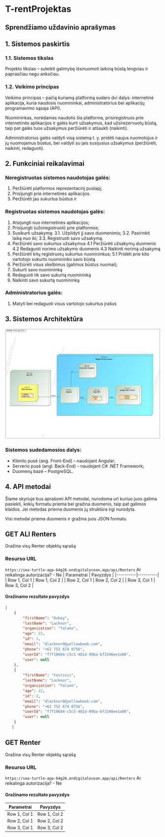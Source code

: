 
# T-rentProjektas
## Sprendžiamo uždavinio aprašymas

## 1. Sistemos paskirtis

### 1.1. Sistemos tikslas

Projekto tikslas – suteikti galimybę išsinuomoti laikiną būstą lengviau ir paprasčiau negu anksčiau.

### 1.2. Veikimo principas

Veikimo principas – pačią kuriamą platformą sudaro dvi dalys: internetinė aplikacija, kuria naudosis nuomininkai, administratorius bei aplikacijų programavimo sąsaja (API).

Nuomininkas, norėdamas naudotis šia platforma, prisiregistruos prie internetinės aplikacijos ir galės kurti užsakymus, kad užsirezervuotų būstą, taip pat galės tuos užsakymus peržiūrėti ir atšaukti (naikinti).

Administratorius galės valdyti visą sistemą t. y. pridėti naujus nuomotojus ir jų nuomojamus būstus, bei valdyti su jais susijusius užsakymus (peržiūrėti, naikinti, redaguoti).

## 2. Funkciniai reikalavimai

### Neregistruotas sistemos naudotojas galės:

1. Peržiūrėti platformos reprezentacinį puslapį;
2. Prisijungti prie internetinės aplikacijos.
3. Peržiūrėti jau sukurtus būstus ir

### Registruotas sistemos naudotojas galės:

1. Atsijungti nuo internetinės aplikacijos;
2. Prisijungti (užsiregistruoti) prie platformos;
3. Susikurti užsakymą:
   3.1. Užpildyti jį savo duomenimis;
   3.2. Pasirinkti laiką nuo iki;
   3.3. Registruoti savo užsakymą.
4. Peržiūrėti savo sukurtus užsakymus
	4.1 Peržiūrėti užsakymų duomenis
	4.2 Redaguoti norimo užsakymo duomenis
	4.3 Naikinti norimą užsakymą
5. Peržiūrėti kitų registruotų sukurtus nuomininkus;
	5.1 Pridėti prie kito vartotojo sukurto nuomininko savo būstą
6. Peržiūrėti visus skelbimus (galimus būstus nuomai);
7. Sukurti savo nuomininką
8. Redaguoti tik savo sukurtą nuomininką
9. Naikinti savo sukurtą nuomininką

### Administratorius galės:
1. Matyti bei redaguoti visus vartotojo sukurtus įrašus

## 3. Sistemos Architektūra
![Local Image](diagram.png)
### Sistemos sudedamosios dalys:

- Kliento pusė (ang. Front-End) – naudojant Angular;
- Serverio pusė (angl. Back-End) – naudojant C# .NET Framework;
- Duomenų bazė – PostgreSQL.

## 4. API metodai
   Šiame skyriuje bus aprašomi API metodai, nurodoma url kuriuo juos galima pasiekti,
   kokių formatu priema bei gražina duomenis, taip pat galimos klaidos. Jei metodas priema duomenis
   jų struktūra irgi nurodyta.

   Visi metodai priema duomenis ir gražina juos JSON formatu
   ## GET ALl Renters 
   Gražina visų Renter objektų sąrašą
   ### Resurso URL
   `https://sea-turtle-app-64g26.ondigitalocean.app/api/Renters`
Ar reikalinga autorizacija? -  Ne
| Parametrai | Pavyzdys | 
|----------|----------|
| Row 1, Col 1 | Row 1, Col 2 |
| Row 2, Col 1 | Row 2, Col 2 |
| Row 3, Col 1 | Row 3, Col 2 |
#### Gražinamo rezultato pavyzdys
```json
[
    {
        "firstName": "Dukey",
        "lastName": "Lacknor",
        "organization": "Talane",
        "age": 22,
        "id": 1,
        "email": "dlacknor0@yellowbook.com",
        "phone": "+62 752 674 0756",
        "userId": "f7f10684-c5c5-481d-99ba-bf3346ee1a00",
        "user": null
    },
    {
        "firstName": "testinis",
        "lastName": "Lacknor",
        "organization": "Talane",
        "age": 22,
        "id": 2,
        "email": "dlacknor0@yellowbook.com",
        "phone": "+62 752 674 0756",
        "userId": "f7f10684-c5c5-481d-99ba-bf3346ee1a00",
        "user": null
    }
   ]
```

## GET Renter 
   Gražina visų Renter objektų sąrašą
   ### Resurso URL
   `https://sea-turtle-app-64g26.ondigitalocean.app/api/Renters`
Ar reikalinga autorizacija? -  Ne
#### Gražinamo rezultato pavyzdys
| Parametrai | Pavyzdys | 
|----------|----------|
| Row 1, Col 1 | Row 1, Col 2 |
| Row 2, Col 1 | Row 2, Col 2 |
| Row 3, Col 1 | Row 3, Col 2 |
